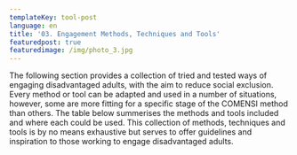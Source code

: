 ```yaml
---
templateKey: tool-post
language: en
title: '03. Engagement Methods, Techniques and Tools'
featuredpost: true
featuredimage: /img/photo_3.jpg
---
```

The following section provides a collection of tried and tested ways of engaging disadvantaged adults, with the aim to reduce social exclusion. Every method or tool can be adapted and used in a number of situations, however, some are more fitting for a specific stage of the COMENSI method than others. The table below summerises the methods and tools included and where each could be used. This collection of methods, techniques and tools is by no means exhaustive but serves to offer guidelines and inspiration to those working to engage disadvantaged adults. 

